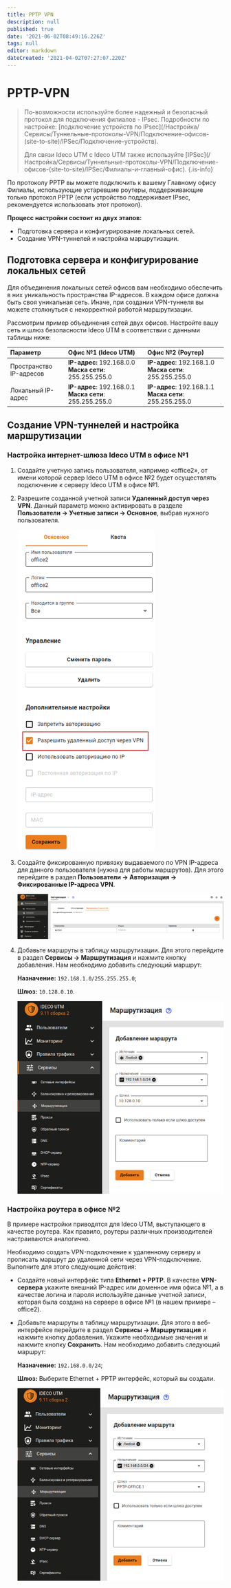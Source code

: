 ```yaml
---
title: PPTP VPN
description: null
published: true
date: '2021-06-02T08:49:16.226Z'
tags: null
editor: markdown
dateCreated: '2021-04-02T07:27:07.220Z'
---
```


# PPTP-VPN

> По-возможности используйте более надежный и безопасный протокол для подключения филиалов - IPsec. Подробности по настройке: \[подключение устройств по IPsec\]\(/Настройка/Сервисы/Туннельные-протоколы-VPN/Подключение-офисов-\(site-to-site\)/IPSec/Подключение-устройств\).
>
> Для связи Ideco UTM с Ideco UTM также используйте \[IPSec\]\(/Настройка/Сервисы/Туннельные-протоколы-VPN/Подключение-офисов-\(site-to-site\)/IPSec/Филиалы-и-главный-офис\). {.is-info}

По протоколу PPTP вы можете подключить к вашему Главному офису Филиалы, использующие устаревшие роутеры, поддерживающие только протокол PPTP \(если устройство поддерживает IPsec, рекомендуется использовать этот протокол\).

**Процесс настройки состоит из двух этапов:**

* Подготовка сервера и конфигурирование локальных сетей.
* Создание VPN-туннелей и настройка маршрутизации.

## Подготовка сервера и конфигурирование локальных сетей

Для объединения локальных сетей офисов вам необходимо обеспечить в них уникальность пространства IP-адресов. В каждом офисе должна быть своя уникальная сеть. Иначе, при создании VPN-туннеля вы можете столкнуться с некорректной работой маршрутизации.

Рассмотрим пример объединения сетей двух офисов. Настройте вашу сеть и шлюз безопасности Ideco UTM в соответствии с данными таблицы ниже:

| Параметр | Офис №1 \(Ideco UTM\) | Офис №2 \(Роутер\) |
| :--- | :--- | :--- |
| Пространство IP-адресов | **IP-адрес:** 192.168.0.0 **Маска сети:** 255.255.255.0 | **IP-адрес**: 192.168.1.0 **Маска сети**: 255.255.255.0 |
| Локальный IP-адрес | **IP-адрес**: 192.168.0.1 **Маска сети**: 255.255.255.0 | **IP-адрес**: 192.168.1.1 **Маска сети**: 255.255.255.0 |

## Создание VPN-туннелей и настройка маршрутизации

### Настройка интернет-шлюза Ideco UTM в офисе №1

1. Создайте учетную запись пользователя, например «office2», от имени которой сервер Ideco UTM в офисе №2 будет осуществлять подключение к серверу Ideco UTM в офисе №1.
2. Разрешите созданной учетной записи **Удаленный доступ через VPN**. Данный параметр можно активировать в разделе **Пользователи -&gt; Учетные записи -&gt; Основное**, выбрав нужного пользователя.

   ![remote\_vpn.png](../../../../.gitbook/assets/remote_vpn.png)

3. Создайте фиксированную привязку выдаваемого по VPN IP-адреса для данного пользователя \(нужна для работы маршрутов\). Для этого перейдите в раздел **Пользователи -&gt; Авторизация -&gt; Фиксированные IP-адреса VPN**.

   ![create\_rule\_vpn.png](../../../../.gitbook/assets/create_rule_vpn.png)

4. Добавьте маршруты в таблицу маршрутизации. Для этого перейдите в раздел **Сервисы -&gt; Маршрутизация** и нажмите кнопку добавления. Нам необходимо добавить следующий маршрут:

   **Назначение:** `192.168.1.0/255.255.255.0`;

   **Шлюз:** `10.128.0.10`.

   ![create\_route\_vpn.png](../../../../.gitbook/assets/create_route_vpn.png)

### Настройка роутера в офисе №2

В примере настройки приводятся для Ideco UTM, выступающего в качестве роутера. Как правило, роутеры различных производителей настраиваются аналогично.

Необходимо создать VPN-подключение к удаленному серверу и прописать маршрут до удаленной сети через VPN-подключение. Выполните для этого следующие действия:

* Создайте новый интерфейс типа **Ethernet + PPTP**. В качестве **VPN-сервера** укажите внешний IP-адрес или доменное имя офиса №1, а в качестве логина и пароля используйте данные учетной записи, которая была создана на сервере в офисе №1 \(в нашем примере – office2\).
* Добавьте маршруты в таблицу маршрутизации. Для этого в веб-интерфейсе перейдите в раздел **Сервисы -&gt; Маршрутизация** и нажмите кнопку добавления. Укажите необходимые значения и нажмите кнопку **Сохранить**. Нам необходимо добавить следующий маршрут:

  **Назначение:** `192.168.0.0/24`;

  **Шлюз:** Выберите Ethernet + PPTP интерфейс, который вы создали.

  ![create\_route\_pptp.png](../../../../.gitbook/assets/create_route_pptp.png)

